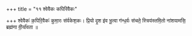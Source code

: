 +++
title = "११ श्वेवैकः कपिरिवैकः"

+++
श्वेवैकः॑ क॒पिरि॒वैकः॑ कुमा॒रः स॑र्वकेश॒कः। प्रि॒यो दृ॒श इ॑व भू॒त्वा ग॑न्ध॒र्वः स॑चते॒ स्त्रिय॑स्तमि॒तो ना॑शयामसि॒ ब्रह्म॑णा वी॒र्या॑वता ॥